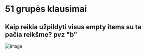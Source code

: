 # 51 grupės klausimai

## Kaip reikia užpildyti visus empty items su ta pačia reikšme? pvz "b"

![image](https://github.com/user-attachments/assets/60b0c26a-3a94-4eec-a6d0-4637f24ac596)
